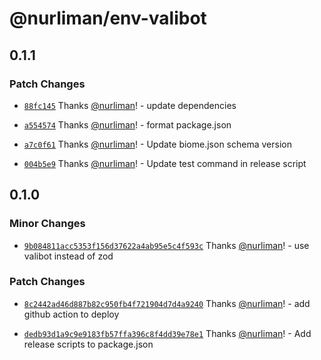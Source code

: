# @nurliman/env-valibot

## 0.1.1

### Patch Changes

- [`88fc145`](https://github.com/nurliman/env-valibot/commit/88fc1459c3347204f8f44da17cceebd49b25971e) Thanks [@nurliman](https://github.com/nurliman)! - update dependencies

- [`a554574`](https://github.com/nurliman/env-valibot/commit/a55457487d15572bdd193f5318a71a6b59a2d347) Thanks [@nurliman](https://github.com/nurliman)! - format package.json

- [`a7c0f61`](https://github.com/nurliman/env-valibot/commit/a7c0f61947dbed4c0bda624abc1b52b80312a908) Thanks [@nurliman](https://github.com/nurliman)! - Update biome.json schema version

- [`004b5e9`](https://github.com/nurliman/env-valibot/commit/004b5e9c5487a188effb663a0f0a4f2b0e19653f) Thanks [@nurliman](https://github.com/nurliman)! - Update test command in release script

## 0.1.0

### Minor Changes

- [`9b084811acc5353f156d37622a4ab95e5c4f593c`](https://github.com/nurliman/env-valibot/commit/9b084811acc5353f156d37622a4ab95e5c4f593c) Thanks [@nurliman](https://github.com/nurliman)! - use valibot instead of zod

### Patch Changes

- [`8c2442ad46d887b82c950fb4f721904d7d4a9240`](https://github.com/nurliman/env-valibot/commit/8c2442ad46d887b82c950fb4f721904d7d4a9240) Thanks [@nurliman](https://github.com/nurliman)! - add github action to deploy

- [`dedb93d1a9c9e9183fb57ffa396c8f4dd39e78e1`](https://github.com/nurliman/env-valibot/commit/dedb93d1a9c9e9183fb57ffa396c8f4dd39e78e1) Thanks [@nurliman](https://github.com/nurliman)! - Add release scripts to package.json
